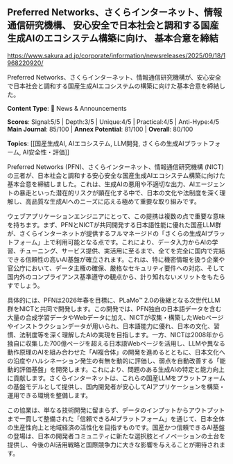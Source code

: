 ## Preferred Networks、さくらインターネット、情報通信研究機構、 安心安全で日本社会と調和する国産生成AIのエコシステム構築に向け、 基本合意を締結

https://www.sakura.ad.jp/corporate/information/newsreleases/2025/09/18/1968220920/

Preferred Networks、さくらインターネット、情報通信研究機構が、安心安全で日本社会と調和する国産生成AIエコシステムの構築に向けた基本合意を締結した。

**Content Type**: 📰 News & Announcements

**Scores**: Signal:5/5 | Depth:3/5 | Unique:4/5 | Practical:4/5 | Anti-Hype:4/5
**Main Journal**: 85/100 | **Annex Potential**: 81/100 | **Overall**: 80/100

**Topics**: [[国産生成AI, AIエコシステム, LLM開発, さくらの生成AIプラットフォーム, AI安全性・評価]]

Preferred Networks (PFN)、さくらインターネット、情報通信研究機構 (NICT) の三者が、日本社会と調和する安心安全な国産生成AIエコシステム構築に向けた基本合意を締結しました。これは、生成AIの悪用や不適切な出力、AIエージェントの暴走といった潜在的リスクが顕在化する中で、日本の文化や法制度を深く理解し、高品質な生成AIへのニーズに応える極めて重要な取り組みです。

ウェブアプリケーションエンジニアにとって、この提携は複数の点で重要な意味を持ちます。まず、PFNとNICTが共同開発する日本語性能に優れた国産LLM群が、さくらインターネットが提供するフルマネージドの「さくらの生成AIプラットフォーム」上で利用可能となる点です。これにより、データ入力からAIの学習、チューニング、サービス提供、実活用に至るまで、全てを完全に国内で完結できる信頼性の高いAI基盤が確立されます。これは、特に機密情報を扱う企業や官公庁において、データ主権の確保、厳格なセキュリティ要件への対応、そして国内外のコンプライアンス基準遵守の観点から、計り知れないメリットをもたらすでしょう。

具体的には、PFNは2026年春を目標に、PLaMo™ 2.0の後継となる次世代LLM群をNICTと共同で開発します。この開発では、PFN独自の日本語データを含む大量の合成学習データやWebデータに加え、NICTが収集・構築したWebページやインストラクションデータが用いられ、日本語能力に優れ、日本の文化、習慣、法制度等を深く理解したAIの実現を目指します。一方、NICTは2008年から独自に収集した700億ページを超える日本語Webページを活用し、LLMや異なる動作原理のAIを組み合わせた「AI複合体」の開発を進めるとともに、日本文化への沿度やハルシネーション発生の有無を動的に評価し、弱点を自動改善する「能動的評価基盤」を開発します。これにより、問題のある生成AIの特定と能力向上に貢献します。さくらインターネットは、これらの国産LLMをプラットフォームの基盤モデルとして提供し、国内開発者が安心してAIアプリケーションを構築・運用できる環境を整備します。

この協業は、単なる技術開発に留まらず、データのインプットからアウトプットまで一貫して整備された「信頼できるAIプラットフォーム」を通じて、日本全体の生産性向上と地域経済の活性化を目指すものです。国産かつ信頼できるAI基盤の登場は、日本の開発者コミュニティに新たな選択肢とイノベーションの土台を提供し、今後のAI活用戦略と国際競争力に大きな影響を与えることが期待されます。
